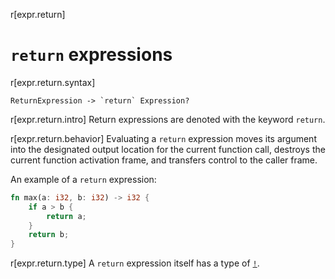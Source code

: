 r[expr.return]
# `return` expressions

r[expr.return.syntax]
```grammar,expressions
ReturnExpression -> `return` Expression?
```

r[expr.return.intro]
Return expressions are denoted with the keyword `return`.

r[expr.return.behavior]
Evaluating a `return` expression moves its argument into the designated output location for the current function call, destroys the current function activation frame, and transfers control to the caller frame.

An example of a `return` expression:

```rust
fn max(a: i32, b: i32) -> i32 {
    if a > b {
        return a;
    }
    return b;
}
```

r[expr.return.type]
A `return` expression itself has a type of [`!`](../types/never.md).
